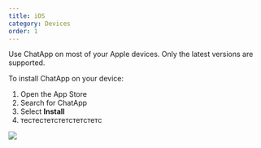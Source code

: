 ```yaml
---
title: iOS
category: Devices
order: 1
---
```


Use ChatApp on most of your Apple devices. Only the latest versions are supported.

To install ChatApp on your device:

1. Open the App Store
2. Search for ChatApp
3. Select **Install**
4. тестестетстетстетстетс

![](//placehold.it/800x600)
